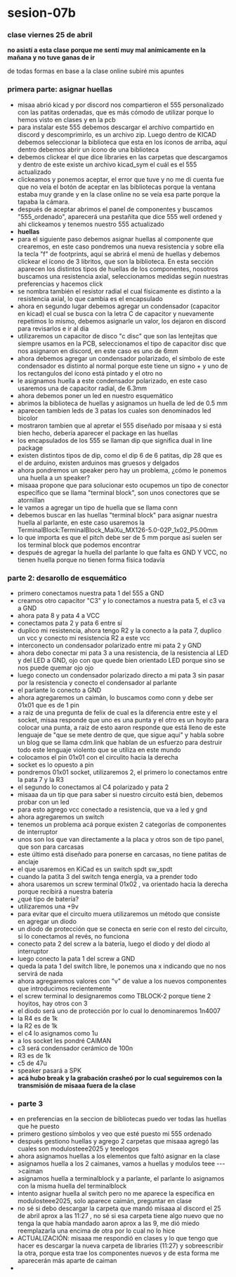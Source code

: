 # sesion-07b
### clase viernes 25 de abril
**no asistí a esta clase porque me sentí muy mal anímicamente en la mañana y no tuve ganas de ir**

de todas formas en base a la clase online subiré mis apuntes

### primera parte: asignar huellas
- misaa abrió kicad y por discord nos compartieron el 555 personalizado con las patitas ordenadas, que es más cómodo de utilizar porque lo hemos visto en clases y en la pcb
- para instalar este 555 debemos descargar el archivo compartido en discord y descomprimirlo, es un archivo zip. Luego dentro de KICAD debemos seleccionar la biblioteca que esta en los íconos de arriba, aquí dentro debemos abrir un ícono de una biblioteca
- debemos clickear el que dice libraries en las carpetas que descargamos y dentro de este existe un archivo kicad_sym el cuál es el 555 actualizado
- clickeamos y ponemos aceptar, el error que tuve y no me di cuenta fue que no veía el botón de aceptar en las bibliotecas porque la ventana estaba muy grande y en la clase online no se veía esa parte porque la tapaba la cámara.
- después de aceptar abrimos el panel de componentes y buscamos "555_ordenado", aparecerá una pestañita que dice 555 well ordened y ahi clickeamos y tenemos nuestro 555 actualizado
- **huellas**
- para el siguiente paso debemos asignar huellas al componente que crearemos, en este caso pondremos una nueva resistencia y sobre ella la tecla "f" de footprints, aquí se abrirá el menú de huellas y debemos clickear el ícono de 3 libritos, que son la biblioteca. En esta sección aparecen los distintos tipos de huellas de los componentes, nosotros buscamos una resistencia axial, seleccionamos medidas según nuestras preferencias y hacemos click
- se nombra también el resistor radial el cual físicamente es distinto a la resistencia axial, lo que cambia es el encapsulado
- ahora en segundo lugar debemos agregar un condensador (capacitor en kicad) el cual se busca con la letra C de capacitor y nuevamente repetimos lo mismo, debemos asignarle un valor, los dejaron en discord para revisarlos e ir al dia
- utilizaremos un capacitor de disco "c disc" que son las lentejitas que siempre usamos en la PCB, seleccionamos el tipo de capacitor disc que nos asignaron en discord, en este caso es uno de 6mm
- ahora debemos agregar un condensador polarizado, el símbolo de este condensador es distinto al normal porque este tiene un signo + y uno de los rectangulos del ícono está pintado y el otro no
- le asignamos huella a este condensador polarizado, en este caso usaremos una de capacitor radial, de 6.3mm
- ahora debemos poner un led en nuestro esquemático
- abrimos la biblioteca de huellas y asignamos un huella de led de 0.5 mm
- aparecen tambien leds de 3 patas los cuales son denominados led bicolor
- mostraron tambien que al apretar el 555 diseñado por misaaa y si está bien hecho, debería aparecer el package en las huellas
- los encapsulados de los 555 se llaman dip que significa dual in line package
- existen distintos tipos de dip, como el dip 6 de 6 patitas, dip 28 que es el de arduino, existen arduinos mas gruesos y delgados
- ahora pondremos un speaker pero hay un problema, ¿cómo le ponemos una huella a un speaker?
- misaaa propone que para solucionar esto ocupemos un tipo de conector específico que se llama "terminal block", son unos conectores que se atornillan
- le vamos a agregar un tipo de huella que se llama conn
- debemos buscar en las huellas "terminal block" para asignar nuestra huella al parlante, en este caso usaremos la TerminalBlock:TerminalBlock_MaiXu_MX126-5.0-02P_1x02_P5.00mm
- lo que importa es que el pitch debe ser de 5 mm porque así suelen ser los terminal block que podemos encontrar
- después de agregar la huella del parlante lo que falta es  GND Y VCC, no tienen huella porque no tienen forma física todavía
### parte 2: desarollo de esquemático
- primero conectamos nuestra pata 1 del 555 a GND
- creamos otro capacitor "C3" y lo conectamos a nuestra pata 5, el c3 va a GND
- ahora pata 8 y pata 4 a VCC
- conectamos pata 2 y pata 6 entre sí
- duplico mi resistencia, ahora tengo R2 y la conecto a la pata 7, duplico un vcc y conecto mi resistencia R2 a este vcc
- interconecto un condensador polarizado entre mi pata 2 y GND
- ahora debo conectar mi pata 3 a una resistencia, de la resistencia al LED y del LED a GND, ojo con que quede bien orientado LED porque sino se nos puede quemar ojo ojo
- luego conecto un condensador polarizado directo a mi pata 3 sin pasar por la resistencia y conecto el condensador al parlante
- el parlante lo conecto a GND
- ahora agregaremos un caimán, lo buscamos como conn y debe ser 01x01 que es de 1 pin
- a raiz de una pregunta de felix de cual es la diferencia entre este y el socket, misaa responde que uno es una punta y el otro es un hoyito para colocar una punta, a raiz de esto aaron responde que está lleno de este lenguaje de "que se mete dentro de que, que sigue aqui" y habla sobre un blog que se llama cdm.link que hablan de un esfuerzo para destruir todo este lenguaje violento que se utiliza en este mundo
- colocamos el pin 01x01 con el circulito hacia la derecha
- socket es lo opuesto a pin
- pondremos 01x01 socket, utilizaremos 2, el primero lo conectamos entre la pata 7 y la R3
- el segundo lo conectamos al C4 polarizado y pata 2
- misaaa da un tip que para saber si nuestro circuito está bien, debemos probar con un led
-  para esto agrego vcc conectado a  resistencia, que va a led y gnd
-  ahora agregaremos un switch
-  tenemos un problema acá porque existen 2 categorías de componentes de interruptor
-  unos son los que van directamente a la placa y otros son de tipo panel, que son para carcasas
-  este último está diseñado para ponerse en carcasas, no tiene patitas de anclaje
-  el que usaremos en KiCad es un switch spdt sw_spdt
-  cuando la patita 3 del switch tenga energía, va a prender todo
-  ahora usaremos un screw terminal 01x02 , va orientado hacia la derecha porque recibirá a nuestra batería
-  ¿qué tipo de batería?
-  utilizaremos una +9v
-  para evitar que el circuito muera utilizaremos un método que consiste en agregar un diodo
-  un diodo de protección que se conecta en serie con el resto del circuito, si lo conectamos al revés, no funciona
-  conecto pata 2 del screw a la batería, luego el diodo y del diodo al interruptor
-  luego conecto la pata 1 del screw a GND
-  queda la pata 1 del switch libre, le ponemos una x indicando que no nos servirá de nada
-  ahora agregaremos valores con "v" de value a los nuevos componentes que introducimos recientemente
-  el screw terminal lo designaremos como TBLOCK-2 porque tiene 2 hoyitos, hay otros con 3
-  el diodo será uno de protección por lo cual lo denominaremos 1n4007
-  la R4 es de 1k
-  la R2 es de 1k
-  el c4 lo asignamos como 1u
-  a los socket les pondré CAIMAN
-  c3 será condensador cerámico de 100n
-  R3 es de 1k
-  c5 de 47u
-  speaker pasará a SPK
-  **acá hubo break y la grabación crasheó por lo cual seguiremos con la transmisión de misaaa fuera de la clase**
-  ### parte 3
-  en preferencias en la seccion de bibliotecas puedo ver todas las huellas que he puesto
-  primero gestiono símbolos y veo que esté puesto mi 555 ordenado
-  después gestiono huellas y agrego 2 carpetas que misaaa agregó las cuales son modulosteee2025 y teeelogos
-  ahora asignamos huellas a los elementos que faltó asignar en la clase
-  asignamos huella a los 2 caimanes, vamos a huellas y modulos teee --->caiman
-  asignamos huella a terminalblock y a parlante, el parlante lo asignamos con la misma huella del terminalblock
-  intento asignar huella al switch pero no me aparece la específica en modulosteee2025, solo aparece caimán, preguntar en clase
-  no sé si debo descargar la carpeta que mandó misaaa al discord el 25 de abril aprox a las 11:27 , no sé si esa carpeta tiene algo nuevo que no tenga la que había mandado aaron aprox a las 9, me dió miedo reemplazarla una encima de otra por lo cual no lo hice
-  ACTUALIZACIÓN: misaaa me respondió en clases y lo que tengo que hacer es descargar la nueva carpeta de libraries (11:27) y sobreescribir la otra, porque esta trae los componentes nuevos y de esta forma me aparecerán más aparte de caiman
-  
  

